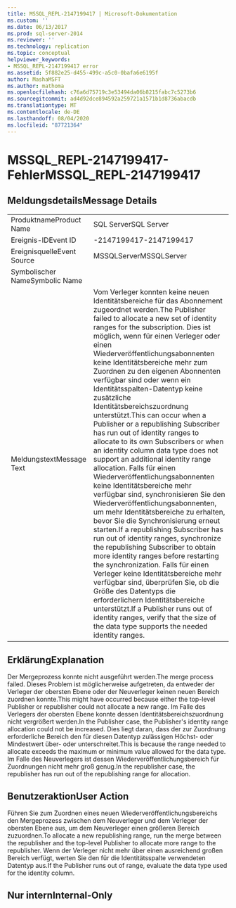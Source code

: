 ```yaml
---
title: MSSQL_REPL-2147199417 | Microsoft-Dokumentation
ms.custom: ''
ms.date: 06/13/2017
ms.prod: sql-server-2014
ms.reviewer: ''
ms.technology: replication
ms.topic: conceptual
helpviewer_keywords:
- MSSQL_REPL-2147199417 error
ms.assetid: 5f882e25-d455-499c-a5c0-0bafa6e6195f
author: MashaMSFT
ms.author: mathoma
ms.openlocfilehash: c76a6d75719c3e53494da06b8215fabc7c5273b6
ms.sourcegitcommit: ad4d92dce894592a259721a1571b1d8736abacdb
ms.translationtype: MT
ms.contentlocale: de-DE
ms.lasthandoff: 08/04/2020
ms.locfileid: "87721364"
---
```

# <a name="mssql_repl-2147199417"></a><span data-ttu-id="7e420-102">MSSQL_REPL-2147199417-Fehler</span><span class="sxs-lookup"><span data-stu-id="7e420-102">MSSQL_REPL-2147199417</span></span>
    
## <a name="message-details"></a><span data-ttu-id="7e420-103">Meldungsdetails</span><span class="sxs-lookup"><span data-stu-id="7e420-103">Message Details</span></span>  
  
|||  
|-|-|  
|<span data-ttu-id="7e420-104">Produktname</span><span class="sxs-lookup"><span data-stu-id="7e420-104">Product Name</span></span>|<span data-ttu-id="7e420-105">SQL Server</span><span class="sxs-lookup"><span data-stu-id="7e420-105">SQL Server</span></span>|  
|<span data-ttu-id="7e420-106">Ereignis-ID</span><span class="sxs-lookup"><span data-stu-id="7e420-106">Event ID</span></span>|<span data-ttu-id="7e420-107">-2147199417</span><span class="sxs-lookup"><span data-stu-id="7e420-107">-2147199417</span></span>|  
|<span data-ttu-id="7e420-108">Ereignisquelle</span><span class="sxs-lookup"><span data-stu-id="7e420-108">Event Source</span></span>|<span data-ttu-id="7e420-109">MSSQLServer</span><span class="sxs-lookup"><span data-stu-id="7e420-109">MSSQLServer</span></span>|  
|<span data-ttu-id="7e420-110">Symbolischer Name</span><span class="sxs-lookup"><span data-stu-id="7e420-110">Symbolic Name</span></span>||  
|<span data-ttu-id="7e420-111">Meldungstext</span><span class="sxs-lookup"><span data-stu-id="7e420-111">Message Text</span></span>|<span data-ttu-id="7e420-112">Vom Verleger konnten keine neuen Identitätsbereiche für das Abonnement zugeordnet werden.</span><span class="sxs-lookup"><span data-stu-id="7e420-112">The Publisher failed to allocate a new set of identity ranges for the subscription.</span></span> <span data-ttu-id="7e420-113">Dies ist möglich, wenn für einen Verleger oder einen Wiederveröffentlichungsabonnenten keine Identitätsbereiche mehr zum Zuordnen zu den eigenen Abonnenten verfügbar sind oder wenn ein Identitätsspalten-Datentyp keine zusätzliche Identitätsbereichszuordnung unterstützt.</span><span class="sxs-lookup"><span data-stu-id="7e420-113">This can occur when a Publisher or a republishing Subscriber has run out of identity ranges to allocate to its own Subscribers or when an identity column data type does not support an additional identity range allocation.</span></span> <span data-ttu-id="7e420-114">Falls für einen Wiederveröffentlichungsabonnenten keine Identitätsbereiche mehr verfügbar sind, synchronisieren Sie den Wiederveröffentlichungsabonnenten, um mehr Identitätsbereiche zu erhalten, bevor Sie die Synchronisierung erneut starten.</span><span class="sxs-lookup"><span data-stu-id="7e420-114">If a republishing Subscriber has run out of identity ranges, synchronize the republishing Subscriber to obtain more identity ranges before restarting the synchronization.</span></span> <span data-ttu-id="7e420-115">Falls für einen Verleger keine Identitätsbereiche mehr verfügbar sind, überprüfen Sie, ob die Größe des Datentyps die erforderlichern Identitätsbereiche unterstützt.</span><span class="sxs-lookup"><span data-stu-id="7e420-115">If a Publisher runs out of identity ranges, verify that the size of the data type supports the needed identity ranges.</span></span>|  
  
## <a name="explanation"></a><span data-ttu-id="7e420-116">Erklärung</span><span class="sxs-lookup"><span data-stu-id="7e420-116">Explanation</span></span>  
 <span data-ttu-id="7e420-117">Der Mergeprozess konnte nicht ausgeführt werden.</span><span class="sxs-lookup"><span data-stu-id="7e420-117">The merge process failed.</span></span> <span data-ttu-id="7e420-118">Dieses Problem ist möglicherweise aufgetreten, da entweder der Verleger der obersten Ebene oder der Neuverleger keinen neuen Bereich zuordnen konnte.</span><span class="sxs-lookup"><span data-stu-id="7e420-118">This might have occurred because either the top-level Publisher or republisher could not allocate a new range.</span></span> <span data-ttu-id="7e420-119">Im Falle des Verlegers der obersten Ebene konnte dessen Identitätsbereichszuordnung nicht vergrößert werden.</span><span class="sxs-lookup"><span data-stu-id="7e420-119">In the Publisher case, the Publisher's identity range allocation could not be increased.</span></span> <span data-ttu-id="7e420-120">Dies liegt daran, dass der zur Zuordnung erforderliche Bereich den für diesen Datentyp zulässigen Höchst- oder Mindestwert über- oder unterschreitet.</span><span class="sxs-lookup"><span data-stu-id="7e420-120">This is because the range needed to allocate exceeds the maximum or minimum value allowed for the data type.</span></span> <span data-ttu-id="7e420-121">Im Falle des Neuverlegers ist dessen Wiederveröffentlichungsbereich für Zuordnungen nicht mehr groß genug.</span><span class="sxs-lookup"><span data-stu-id="7e420-121">In the republisher case, the republisher has run out of the republishing range for allocation.</span></span>  
  
## <a name="user-action"></a><span data-ttu-id="7e420-122">Benutzeraktion</span><span class="sxs-lookup"><span data-stu-id="7e420-122">User Action</span></span>  
 <span data-ttu-id="7e420-123">Führen Sie zum Zuordnen eines neuen Wiederveröffentlichungsbereichs den Mergeprozess zwischen dem Neuverleger und dem Verleger der obersten Ebene aus, um dem Neuverleger einen größeren Bereich zuzuordnen.</span><span class="sxs-lookup"><span data-stu-id="7e420-123">To allocate a new republishing range, run the merge between the republisher and the top-level Publisher to allocate more range to the republisher.</span></span> <span data-ttu-id="7e420-124">Wenn der Verleger nicht mehr über einen ausreichend großen Bereich verfügt, werten Sie den für die Identitätsspalte verwendeten Datentyp aus.</span><span class="sxs-lookup"><span data-stu-id="7e420-124">If the Publisher runs out of range, evaluate the data type used for the identity column.</span></span>  
  
## <a name="internal-only"></a><span data-ttu-id="7e420-125">Nur intern</span><span class="sxs-lookup"><span data-stu-id="7e420-125">Internal-Only</span></span>  
  

